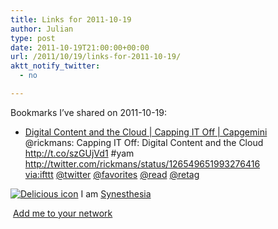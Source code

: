 ```yaml
---
title: Links for 2011-10-19
author: Julian
type: post
date: 2011-10-19T21:00:00+00:00
url: /2011/10/19/links-for-2011-10-19/
aktt_notify_twitter:
  - no

---
```

Bookmarks I&#8217;ve shared on 2011-10-19:

  * [Digital Content and the Cloud | Capping IT Off | Capgemini][1]  
    @rickmans: Capping IT Off: Digital Content and the Cloud http://t.co/szGUjVd1 #yam http://twitter.com/rickmans/status/126549651993276416  
    [via:ifttt][2]  [@twitter][3]  [@favorites][4]  [@read][5]  [@retag][6] 

<p class="deliciouslink">
  <a href="http://del.icio.us/synesthesia" title="See all my bookmarks on del.icio.us"><img src="https://www.synesthesia.co.uk/images/deliciousicon.jpg" alt="Delicious icon" /></a>&nbsp;I am <a href="http://del.icio.us/synesthesia" title="See all my bookmarks on del.icio.us">Synesthesia</a>
</p>

<p class="deliciouslink">
  <a href="http://del.icio.us/network?add=synesthesia" title="Add me to your del.icio.us network"><img src="https://www.synesthesia.co.uk/images/add.gif" alt="" /></a>&nbsp;<a href="http://del.icio.us/network?add=synesthesia" title="Add me to your del.icio.us network">Add me to your network</a>
</p>

 [1]: http://www.capgemini.com/technology-blog/2011/10/digital-content-cloud/?utm_source=rickmans.me&utm_medium=twitter&utm_campaign=social
 [2]: http://www.delicious.com/synesthesia/via%3Aifttt
 [3]: http://www.delicious.com/synesthesia/+%40twitter
 [4]: http://www.delicious.com/synesthesia/+%40favorites
 [5]: http://www.delicious.com/synesthesia/+%40read
 [6]: http://www.delicious.com/synesthesia/+%40retag
